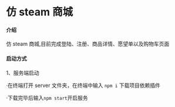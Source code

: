 # 仿 steam 商城

#### 介绍

仿 steam 商城,目前完成登陆、注册、商品详情、愿望单以及购物车页面

#### 启动方式

1、服务端启动

·在终端打开 server 文件夹，在终端中输入 `npm i` 下载项目依赖插件

·下载完毕后输入`npm start`开启服务

